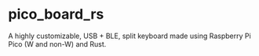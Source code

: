 # pico_board_rs
A highly customizable, USB + BLE, split keyboard made using Raspberry Pi Pico (W and non-W) and Rust.

